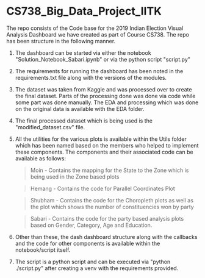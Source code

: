# CS738_Big_Data_Project_IITK

The repo consists of the Code base for the 2019 Indian Election Visual Analysis Dashboard we have created as part of Course CS738. The repo has been structure in the following manner.

1. The dashboard can be started via either the notebook "Solution_Notebook_Sabari.ipynb" or via the python script "script.py"
2. The requirements for running the dashboard has been noted in the requirements.txt file along with the versions of the modules.
3. The dataset was taken from Kaggle and was processed over to create the final dataset. Parts of the processing done was done via code while some part was done manually. The EDA and processing which was done on the original data is available with the EDA folder.
4. The final processed dataset which is being used is the "modified_dataset.csv" file.
5. All the utilities for the various plots is available within the Utils folder which has been named based on the members who helped to implement these components. The components and their associated code can be available as follows:

   > Moin - Contains the mapping for the State to the Zone which is being used in the Zone based plots

   > Hemang - Contains the code for Parallel Coordinates Plot

   > Shubham - Contains the code for the Choropleth plots as well as the plot which shows the number of constituencies won by party
   
   > Sabari - Contains the code for the party based analysis plots based on Gender, Category, Age and Education.

6. Other than these, the dash dashboard structure along with the callbacks and the code for other components is available within the notebook/script itself.
7. The script is a python script and can be executed via "python ./script.py" after creating a venv with the requirements provided.
